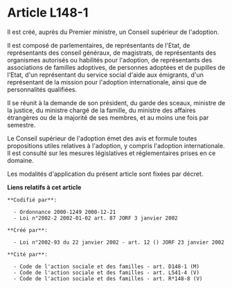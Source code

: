 # Article L148-1

Il est créé, auprès du Premier ministre, un Conseil supérieur de l'adoption.

Il est composé de parlementaires, de représentants de l'Etat, de représentants des conseil généraux, de magistrats, de
représentants des organismes autorisés ou habilités pour l'adoption, de représentants des associations de familles adoptives,
de personnes adoptées et de pupilles de l'Etat, d'un représentant du service social d'aide aux émigrants, d'un représentant
de la mission pour l'adoption internationale, ainsi que de personnalités qualifiées.

Il se réunit à la demande de son président, du garde des sceaux, ministre de la justice, du ministre chargé de la famille, du
ministre des affaires étrangères ou de la majorité de ses membres, et au moins une fois par semestre.

Le Conseil supérieur de l'adoption émet des avis et formule toutes propositions utiles relatives à l'adoption, y compris
l'adoption internationale. Il est consulté sur les mesures législatives et réglementaires prises en ce domaine.

Les modalités d'application du présent article sont fixées par décret.

**Liens relatifs à cet article**

	**Codifié par**:

	  - Ordonnance 2000-1249 2000-12-21
	  - Loi n°2002-2 2002-01-02 art. 87 JORF 3 janvier 2002

	**Créé par**:

	  - Loi n°2002-93 du 22 janvier 2002 - art. 12 () JORF 23 janvier 2002

	**Cité par**:

	  - Code de l'action sociale et des familles - art. D148-1 (M)
	  - Code de l'action sociale et des familles - art. L541-4 (V)
	  - Code de l'action sociale et des familles - art. R*148-8 (V)
